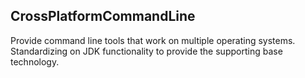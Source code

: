 ## CrossPlatformCommandLine
Provide command line tools that work on multiple operating systems.  Standardizing on JDK functionality to provide the supporting base technology.
